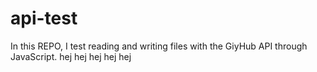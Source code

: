 # api-test
In this REPO, I test reading and writing files with the GiyHub API through JavaScript.
 hej hej hej hej hej